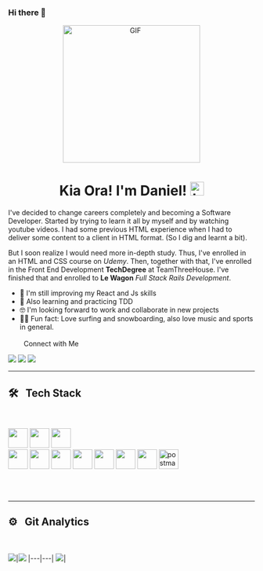 ### Hi there 👋

<!--
**dancosta-fed/dancosta-fed** is a ✨ _special_ ✨ repository because its `README.md` (this file) appears on your GitHub profile.

Here are some ideas to get you started:

- 🔭 I’m currently working on ...
- 🌱 I’m currently learning ...
- 👯 I’m looking to collaborate on ...
- 🤔 I’m looking for help with ...
- 💬 Ask me about ...
- 📫 How to reach me: ...
- 😄 Pronouns: ...
- ⚡ Fun fact: ...
-->

<p align="center">
<img alt="GIF" src="https://media.giphy.com/media/26tn33aiTi1jkl6H6/giphy.gif" height="280" />
 <p/>
<h1 align="center"> Kia Ora! I'm Daniel! <img src="https://user-images.githubusercontent.com/1303154/88677602-1635ba80-d120-11ea-84d8-d263ba5fc3c0.gif" width="28px" alt="hi"></h1>

I've decided to change careers completely and becoming a Software Developer. Started by trying to learn it all by myself and by watching youtube videos. I had some previous HTML experience when I had to deliver some content to a client in HTML format. (So I dig and learnt a bit).

But I soon realize I would need more in-depth study. Thus, I've enrolled in an HTML and CSS course on
<em>Udemy</em>. Then, together with that, I've enrolled in the Front End Development <strong>TechDegree</strong> at
TeamThreeHouse. I've finished that and enrolled to <strong>Le Wagon</strong> <em>Full Stack Rails Development</em>.


- 🔭 I'm still improving my React and Js skills
- 🙂 Also learning and practicing TDD
- 🤓 I'm looking forward to work and collaborate in new projects
- 🏄‍♂‍ Fun fact: Love surfing and snowboarding, also love music and sports in general.
<br><br>
&nbsp; Connect with Me

 <a href = "mailto:dancosta.id@gmail.com"><img src="https://img.shields.io/badge/-Gmail-%23333?style=for-the-badge&logo=gmail&logoColor=white" target="_blank"></a>
 <a href="https://www.linkedin.com/in/daniel-costa-dev" target="_blank"><img src="https://img.shields.io/badge/-LinkedIn-%230077B5?style=for-the-badge&logo=linkedin&logoColor=white" target="_blank"></a>
 <a href="https://instagram.com/_dancosta_" target="_blank"><img src="https://img.shields.io/badge/-Instagram-%23E4405F?style=for-the-badge&logo=instagram&logoColor=white" target="_blank"></a>
<hr>

## 🛠 &nbsp; Tech Stack
<br><br>
<img src="https://cdn.jsdelivr.net/gh/devicons/devicon/icons/rails/rails-original-wordmark.svg" width=40 /> 
<img src="https://cdn.jsdelivr.net/gh/devicons/devicon/icons/javascript/javascript-original.svg" width=40 /> 
<img src="https://cdn.jsdelivr.net/gh/devicons/devicon/icons/ruby/ruby-original-wordmark.svg" width=40 />  
<img src="https://cdn.jsdelivr.net/gh/devicons/devicon/icons/postgresql/postgresql-original-wordmark.svg" width=40 /> 
<img src="https://cdn.jsdelivr.net/gh/devicons/devicon/icons/html5/html5-original-wordmark.svg" width=40 /> 
<img src="https://cdn.jsdelivr.net/gh/devicons/devicon/icons/sass/sass-original.svg" width=40 /> 
<img src="https://cdn.jsdelivr.net/gh/devicons/devicon/icons/css3/css3-original-wordmark.svg" width=40 /> 
<img src="https://cdn.jsdelivr.net/gh/devicons/devicon/icons/bootstrap/bootstrap-original-wordmark.svg" width=40 />
<img src="https://cdn.jsdelivr.net/gh/devicons/devicon/icons/git/git-original.svg" width=40 /> 
<img src="https://cdn.jsdelivr.net/gh/devicons/devicon/icons/heroku/heroku-plain-wordmark.svg" width=40 /> 
<img src="https://www.vectorlogo.zone/logos/getpostman/getpostman-icon.svg" alt="postman" width="40">


<br><br>
<hr>

## ⚙️ &nbsp; Git Analytics

<br><br>
<img src="https://github-readme-stats.vercel.app/api?username=dancosta-fed&&show_icons=true&count_private=true&theme=github_dark">|<img src="https://github-readme-streak-stats.herokuapp.com/?user=dancosta-fed&theme=blueberry_duo"/>
|---|---|
<img src="https://github-readme-stats.vercel.app/api/top-langs/?username=dancosta-fed&layout=compact&theme=github_dark"/>|
